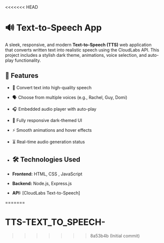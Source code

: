 <<<<<<< HEAD
# 🔊 Text-to-Speech App

A sleek, responsive, and modern **Text-to-Speech (TTS)** web application that converts written text into realistic speech using the CloudLabs API. This project includes a stylish dark theme, animations, voice selection, and auto-play functionality.

## 🚀 Features

- 🎤 Convert text into high-quality speech
- 🗣️ Choose from multiple voices (e.g., Rachel, Guy, Domi)
- 🎧 Embedded audio player with auto-play
- 🎨 Fully responsive dark-themed UI
- ⚡ Smooth animations and hover effects
- ⏳ Real-time audio generation status

- ## 🛠️ Technologies Used

- **Frontend:** HTML, CSS , JavaScript
- **Backend:** Node.js, Express.js
- **API:** [CloudLabs Text-to-Speech]

=======
# TTS-TEXT_TO_SPEECH-
>>>>>>> 8a53b4b (Initial commit)
